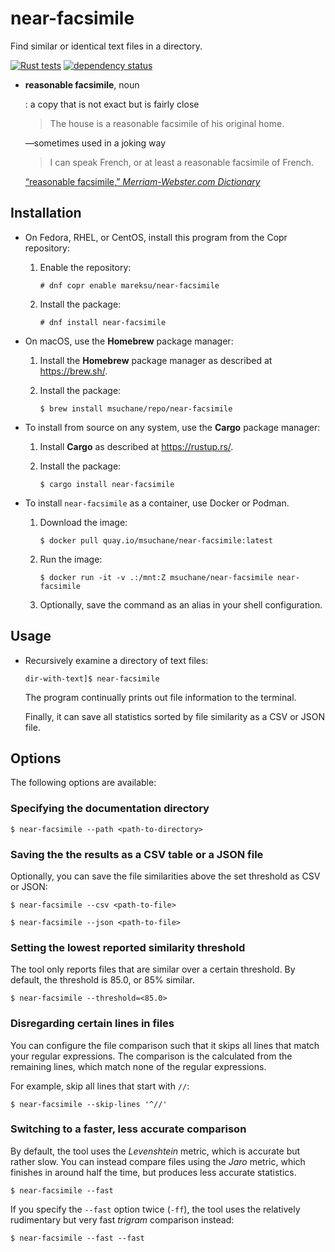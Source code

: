 # near-facsimile

Find similar or identical text files in a directory.

[![Rust tests](https://github.com/msuchane/near-facsimile/actions/workflows/rust-tests.yml/badge.svg)](https://github.com/msuchane/near-facsimile/actions/workflows/rust-tests.yml)
[![dependency status](https://deps.rs/repo/github/msuchane/near-facsimile/status.svg)](https://deps.rs/repo/github/msuchane/near-facsimile)

* **reasonable facsimile**, noun

    : a copy that is not exact but is fairly close

    > The house is a reasonable facsimile of his original home.

    —sometimes used in a joking way

    > I can speak French, or at least a reasonable facsimile of French.

    [“reasonable facsimile,” _Merriam-Webster.com Dictionary_](https://www.merriam-webster.com/dictionary/reasonable%20facsimile)

## Installation

* On Fedora, RHEL, or CentOS, install this program from the Copr repository:

    1. Enable the repository:

        ```
        # dnf copr enable mareksu/near-facsimile
        ```

    2. Install the package:

        ```
        # dnf install near-facsimile
        ```

* On macOS, use the **Homebrew** package manager:

    1. Install the **Homebrew** package manager as described at <https://brew.sh/>.

    2. Install the package:

        ```
        $ brew install msuchane/repo/near-facsimile
        ```

* To install from source on any system, use the **Cargo** package manager:

    1. Install **Cargo** as described at <https://rustup.rs/>.

    2. Install the package:

        ```
        $ cargo install near-facsimile
        ```

* To install `near-facsimile` as a container, use Docker or Podman.

    1. Download the image:

        ```
        $ docker pull quay.io/msuchane/near-facsimile:latest
        ```

    2. Run the image:

        ```
        $ docker run -it -v .:/mnt:Z msuchane/near-facsimile near-facsimile
        ```

    3. Optionally, save the command as an alias in your shell configuration.


## Usage

* Recursively examine a directory of text files:

    ```
    dir-with-text]$ near-facsimile
    ```

    The program continually prints out file information to the terminal.

    Finally, it can save all statistics sorted by file similarity as a CSV or JSON file.

## Options

The following options are available:

### Specifying the documentation directory

```
$ near-facsimile --path <path-to-directory>
```

### Saving the the results as a CSV table or a JSON file

Optionally, you can save the file similarities above the set threshold as CSV or JSON:

```
$ near-facsimile --csv <path-to-file>
```

```
$ near-facsimile --json <path-to-file>
```

### Setting the lowest reported similarity threshold

The tool only reports files that are similar over a certain threshold. By default, the threshold is 85.0, or 85% similar.

```
$ near-facsimile --threshold=<85.0>
```

### Disregarding certain lines in files

You can configure the file comparison such that it skips all lines that match your regular expressions. The comparison is the calculated from the remaining lines, which match none of the regular expressions.

For example, skip all lines that start with `//`:

```
$ near-facsimile --skip-lines '^//'
```

### Switching to a faster, less accurate comparison

By default, the tool uses the _Levenshtein_ metric, which is accurate but rather slow. You can instead compare files using the _Jaro_ metric, which finishes in around half the time, but produces less accurate statistics.

```
$ near-facsimile --fast
```

If you specify the `--fast` option twice (`-ff`), the tool uses the relatively rudimentary but very fast _trigram_ comparison instead:

```
$ near-facsimile --fast --fast
```
